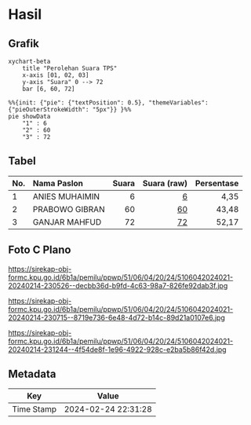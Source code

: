 # Hasil

## Grafik

```mermaid
xychart-beta
    title "Perolehan Suara TPS"
    x-axis [01, 02, 03]
    y-axis "Suara" 0 --> 72
    bar [6, 60, 72]
```

```mermaid
%%{init: {"pie": {"textPosition": 0.5}, "themeVariables": {"pieOuterStrokeWidth": "5px"}} }%%
pie showData
    "1" : 6
    "2" : 60
    "3" : 72
```

## Tabel

| No. | Nama Paslon    | Suara | Suara (raw) | Persentase |
|:--- |:-------------- | -----:| -----------:| ----------:|
| 1   | ANIES MUHAIMIN | 6     | [6][p-1]    | 4,35       |
| 2   | PRABOWO GIBRAN | 60    | [60][p-2]   | 43,48      |
| 3   | GANJAR MAHFUD  | 72    | [72][p-3]   | 52,17      |


[p-1]: https://github.com/gigit-pemilu/pemilu-2024-51-bali/blob/main/pilpres/hitung-suara/sub/51-bali/sub/06-bangli/sub/04-kintamani/sub/2024-songan-a/sub/021-tps/sub/paslon-1.txt
[p-2]: https://github.com/gigit-pemilu/pemilu-2024-51-bali/blob/main/pilpres/hitung-suara/sub/51-bali/sub/06-bangli/sub/04-kintamani/sub/2024-songan-a/sub/021-tps/sub/paslon-2.txt
[p-3]: https://github.com/gigit-pemilu/pemilu-2024-51-bali/blob/main/pilpres/hitung-suara/sub/51-bali/sub/06-bangli/sub/04-kintamani/sub/2024-songan-a/sub/021-tps/sub/paslon-3.txt

## Foto C Plano

https://sirekap-obj-formc.kpu.go.id/6b1a/pemilu/ppwp/51/06/04/20/24/5106042024021-20240214-230526--decbb36d-b9fd-4c63-98a7-826fe92dab3f.jpg

https://sirekap-obj-formc.kpu.go.id/6b1a/pemilu/ppwp/51/06/04/20/24/5106042024021-20240214-230715--8719e736-6e48-4d72-b14c-89d21a0107e6.jpg

https://sirekap-obj-formc.kpu.go.id/6b1a/pemilu/ppwp/51/06/04/20/24/5106042024021-20240214-231244--4f54de8f-1e96-4922-928c-e2ba5b86f42d.jpg


## Metadata

| Key        | Value               |
| ---------- | ------------------- |
| Time Stamp | 2024-02-24 22:31:28 |



